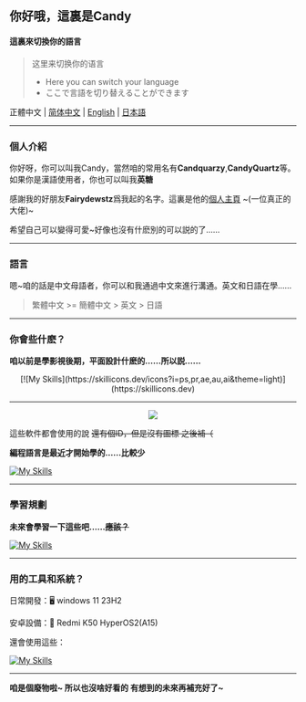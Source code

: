 ## 你好哦，這裏是Candy

#### 這裏來切換你的語言

> 这里来切换你的语言
> - Here you can switch your language
> - ここで言語を切り替えることができます

正體中文 | [简体中文](./README_ZH.md) | [English](./README_EN.md) | [日本語](./README_JP.md) 

------

### 個人介紹

你好呀，你可以叫我Candy，當然咱的常用名有**Candquarzy**,**CandyQuartz**等。如果你是漢語使用者，你也可以叫我**英糖**

感謝我的好朋友**Fairydewstz**爲我起的名字。這裏是他的[個人主頁](https://github.com/Lintha437) ~(一位真正的大佬)~

希望自己可以變得可愛~好像也沒有什麽別的可以説的了……

------

### 語言

嗯~咱的話是中文母語者，你可以和我通過中文來進行溝通。英文和日語在學……

> 繁體中文 >= 簡體中文 > 英文 > 日語

-----
### 你會些什麽？

**咱以前是學影視後期，平面設計什麽的……所以説……**

<p align = "center">[![My Skills](https://skillicons.dev/icons?i=ps,pr,ae,au,ai&theme=light)](https://skillicons.dev)</p>

-----

<p align="center">
  <a href="https://skillicons.dev">
    <img src="https://skillicons.dev/icons?i=ps,pr,ae,au,ai" />
  </a>
</p>

這些軟件都會使用的說 ~~還有個ID，但是沒有圖標 之後補（~~



**編程語言是最近才開始學的……比較少**

[![My Skills](https://skillicons.dev/icons?i=c,cpp,html,css,js,ts&theme=light)](https://skillicons.dev)

-----

### 學習規劃

**未來會學習一下這些吧……~~應該？~~**

[![My Skills](https://skillicons.dev/icons?i=java,kotlin,python,androidstudio&theme=light)](https://skillicons.dev)

-----

### 用的工具和系統？

日常開發：🖥 windows 11 23H2

安卓設備：📱 Redmi K50 HyperOS2(A15)

還會使用這些：

[![My Skills](https://skillicons.dev/icons?i=visualstudio,vscode,linux,docker&theme=light)](https://skillicons.dev)

------

**咱是個廢物啦~ 所以也沒啥好看的 有想到的未來再補充好了~**